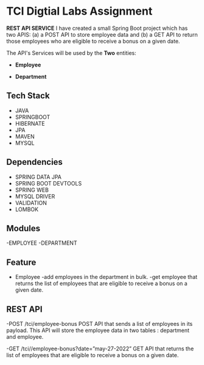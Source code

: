 # TCI Digtial Labs Assignment

 **REST API SERVICE**
I have created a small Spring Boot project which has two APIS: (a) a POST API to store employee data and (b) a GET API to return those employees who are eligible to receive a bonus on a given date. 

The API's Services  will be used by the **Two** entities:

- **Employee**

- **Department**
  
## Tech Stack

- JAVA
- SPRINGBOOT
- HIBERNATE
- JPA
- MAVEN
- MYSQL

## Dependencies

- SPRING DATA JPA
- SPRING BOOT DEVTOOLS
- SPRING WEB
- MYSQL DRIVER
- VALIDATION
- LOMBOK

## Modules
-EMPLOYEE
-DEPARTMENT


## Feature
- Employee
  -add employees in the department in bulk.
  -get employee that returns the list of employees that are eligible to receive a bonus on a given date.

## REST API
-POST /tci/employee-bonus
POST API that sends a list of employees in its payload. This API will store the employee data in two tables : department and employee.

-GET /tci//employee-bonus?date=”may-27-2022”
GET API that returns the list of employees that are eligible to receive a bonus on a given date.



